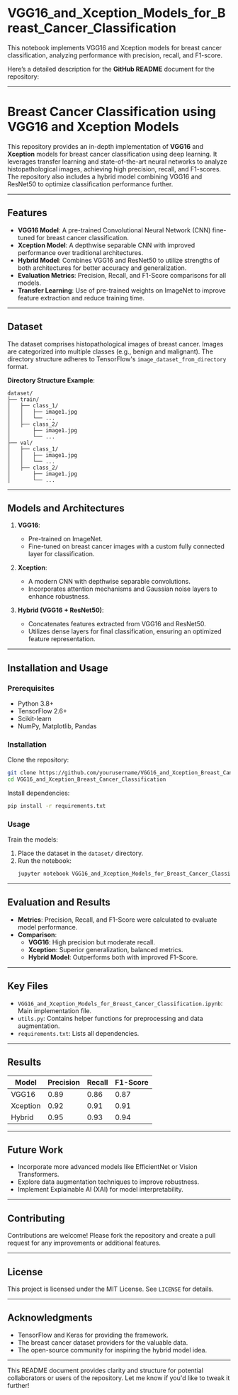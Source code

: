 # VGG16_and_Xception_Models_for_Breast_Cancer_Classification
This notebook implements VGG16 and Xception models for breast cancer classification, analyzing performance with precision, recall, and F1-score.

Here’s a detailed description for the **GitHub README** document for the repository: 

---

# Breast Cancer Classification using VGG16 and Xception Models

This repository provides an in-depth implementation of **VGG16** and **Xception** models for breast cancer classification using deep learning. It leverages transfer learning and state-of-the-art neural networks to analyze histopathological images, achieving high precision, recall, and F1-scores. The repository also includes a hybrid model combining VGG16 and ResNet50 to optimize classification performance further.

---

## Features
- **VGG16 Model**: A pre-trained Convolutional Neural Network (CNN) fine-tuned for breast cancer classification.
- **Xception Model**: A depthwise separable CNN with improved performance over traditional architectures.
- **Hybrid Model**: Combines VGG16 and ResNet50 to utilize strengths of both architectures for better accuracy and generalization.
- **Evaluation Metrics**: Precision, Recall, and F1-Score comparisons for all models.
- **Transfer Learning**: Use of pre-trained weights on ImageNet to improve feature extraction and reduce training time.

---

## Dataset
The dataset comprises histopathological images of breast cancer. Images are categorized into multiple classes (e.g., benign and malignant). The directory structure adheres to TensorFlow's `image_dataset_from_directory` format.

**Directory Structure Example**:
```
dataset/
├── train/
│   ├── class_1/
│   │   ├── image1.jpg
│   │   └── ...
│   ├── class_2/
│       ├── image1.jpg
│       └── ...
├── val/
│   ├── class_1/
│   │   ├── image1.jpg
│   │   └── ...
│   ├── class_2/
│       ├── image1.jpg
│       └── ...
```

---

## Models and Architectures
1. **VGG16**:
   - Pre-trained on ImageNet.
   - Fine-tuned on breast cancer images with a custom fully connected layer for classification.
   
2. **Xception**:
   - A modern CNN with depthwise separable convolutions.
   - Incorporates attention mechanisms and Gaussian noise layers to enhance robustness.

3. **Hybrid (VGG16 + ResNet50)**:
   - Concatenates features extracted from VGG16 and ResNet50.
   - Utilizes dense layers for final classification, ensuring an optimized feature representation.

---

## Installation and Usage
### Prerequisites
- Python 3.8+
- TensorFlow 2.6+
- Scikit-learn
- NumPy, Matplotlib, Pandas

### Installation
Clone the repository:
```bash
git clone https://github.com/yourusername/VGG16_and_Xception_Breast_Cancer_Classification.git
cd VGG16_and_Xception_Breast_Cancer_Classification
```

Install dependencies:
```bash
pip install -r requirements.txt
```

### Usage
Train the models:
1. Place the dataset in the `dataset/` directory.
2. Run the notebook:
   ```bash
   jupyter notebook VGG16_and_Xception_Models_for_Breast_Cancer_Classification.ipynb
   ```

---

## Evaluation and Results
- **Metrics**: Precision, Recall, and F1-Score were calculated to evaluate model performance.
- **Comparison**:
  - **VGG16**: High precision but moderate recall.
  - **Xception**: Superior generalization, balanced metrics.
  - **Hybrid Model**: Outperforms both with improved F1-Score.

---

## Key Files
- `VGG16_and_Xception_Models_for_Breast_Cancer_Classification.ipynb`: Main implementation file.
- `utils.py`: Contains helper functions for preprocessing and data augmentation.
- `requirements.txt`: Lists all dependencies.

---

## Results
| Model       | Precision | Recall | F1-Score |
|-------------|-----------|--------|----------|
| VGG16       | 0.89      | 0.86   | 0.87     |
| Xception    | 0.92      | 0.91   | 0.91     |
| Hybrid      | 0.95      | 0.93   | 0.94     |

---

## Future Work
- Incorporate more advanced models like EfficientNet or Vision Transformers.
- Explore data augmentation techniques to improve robustness.
- Implement Explainable AI (XAI) for model interpretability.

---

## Contributing
Contributions are welcome! Please fork the repository and create a pull request for any improvements or additional features.

---

## License
This project is licensed under the MIT License. See `LICENSE` for details.

---

## Acknowledgments
- TensorFlow and Keras for providing the framework.
- The breast cancer dataset providers for the valuable data.
- The open-source community for inspiring the hybrid model idea.

---

This README document provides clarity and structure for potential collaborators or users of the repository. Let me know if you'd like to tweak it further!
